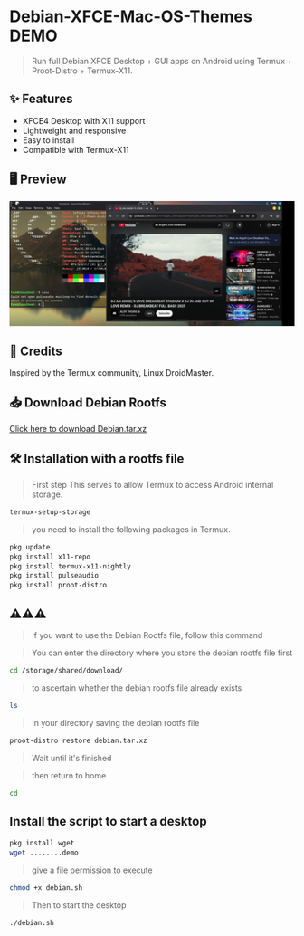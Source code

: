 # Debian-XFCE-Mac-OS-Themes DEMO

> Run full Debian XFCE Desktop + GUI apps on Android using Termux + Proot-Distro + Termux-X11.

## ✨ Features
- XFCE4 Desktop with X11 support
- Lightweight and responsive
- Easy to install
- Compatible with Termux-X11






## 🖥️ Preview

![preview](pic.jpg)






## 🙌 Credits
Inspired by the Termux community, Linux DroidMaster.





## 📥 Download Debian Rootfs

[Click here to download Debian.tar.xz](https://example.com/debian.tar.xz)






## 🛠️ Installation with a rootfs file

> First step
This serves to allow Termux to access Android internal storage.
```bash
termux-setup-storage
```


> you need to install the following packages in Termux.

```bash
pkg update
pkg install x11-repo
pkg install termux-x11-nightly
pkg install pulseaudio
pkg install proot-distro
```
## ⚠️⚠️⚠️

> If you want to use the Debian Rootfs file, follow this command

> You can enter the directory where you store the debian rootfs file first

```bash
cd /storage/shared/download/
```

> to ascertain whether the debian rootfs file already exists

```bash
ls
```

> In your directory saving the debian rootfs file

```bash
proot-distro restore debian.tar.xz
```

> Wait until it's finished

> then return to home

```bash
cd
```
## Install the script to start a desktop

```bash
pkg install wget
wget ........demo
```

> give a file permission to execute

```bash
chmod +x debian.sh
```
> Then to start the desktop

```bash
./debian.sh
```

